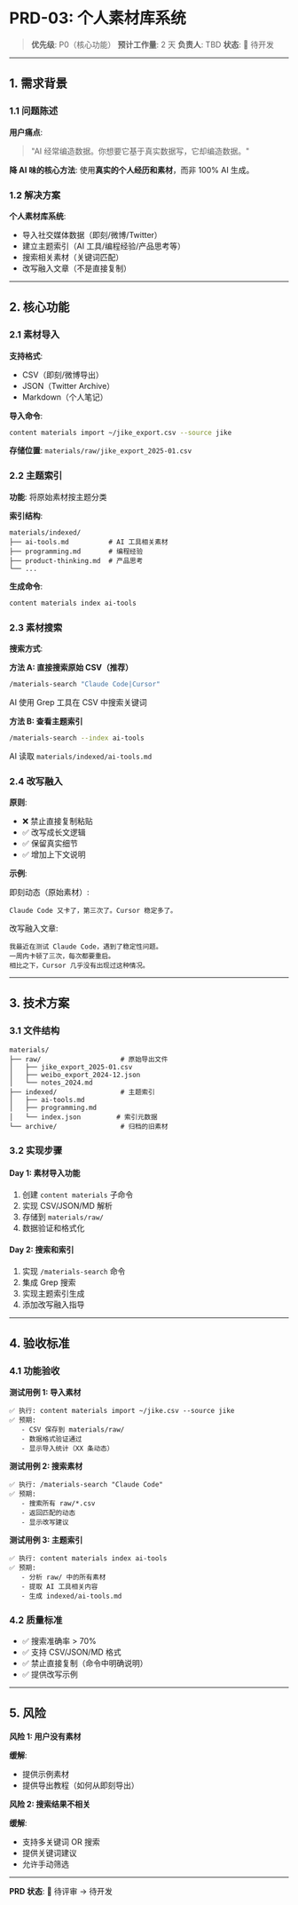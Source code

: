 # PRD-03: 个人素材库系统

> **优先级**: P0（核心功能）
> **预计工作量**: 2 天
> **负责人**: TBD
> **状态**: 📝 待开发

---

## 1. 需求背景

### 1.1 问题陈述

**用户痛点**:
> "AI 经常编造数据。你想要它基于真实数据写，它却编造数据。"

**降 AI 味的核心方法**:
使用**真实的个人经历和素材**，而非 100% AI 生成。

### 1.2 解决方案

**个人素材库系统**:
- 导入社交媒体数据（即刻/微博/Twitter）
- 建立主题索引（AI 工具/编程经验/产品思考等）
- 搜索相关素材（关键词匹配）
- 改写融入文章（不是直接复制）

---

## 2. 核心功能

### 2.1 素材导入

**支持格式**:
- CSV（即刻/微博导出）
- JSON（Twitter Archive）
- Markdown（个人笔记）

**导入命令**:
```bash
content materials import ~/jike_export.csv --source jike
```

**存储位置**: `materials/raw/jike_export_2025-01.csv`

### 2.2 主题索引

**功能**: 将原始素材按主题分类

**索引结构**:
```
materials/indexed/
├── ai-tools.md          # AI 工具相关素材
├── programming.md       # 编程经验
├── product-thinking.md  # 产品思考
└── ...
```

**生成命令**:
```bash
content materials index ai-tools
```

### 2.3 素材搜索

**搜索方式**:

**方法 A: 直接搜索原始 CSV（推荐）**
```bash
/materials-search "Claude Code|Cursor"
```
AI 使用 Grep 工具在 CSV 中搜索关键词

**方法 B: 查看主题索引**
```bash
/materials-search --index ai-tools
```
AI 读取 `materials/indexed/ai-tools.md`

### 2.4 改写融入

**原则**:
- ❌ 禁止直接复制粘贴
- ✅ 改写成长文逻辑
- ✅ 保留真实细节
- ✅ 增加上下文说明

**示例**:

即刻动态（原始素材）:
```
Claude Code 又卡了，第三次了。Cursor 稳定多了。
```

改写融入文章:
```
我最近在测试 Claude Code，遇到了稳定性问题。
一周内卡顿了三次，每次都要重启。
相比之下，Cursor 几乎没有出现过这种情况。
```

---

## 3. 技术方案

### 3.1 文件结构

```
materials/
├── raw/                    # 原始导出文件
│   ├── jike_export_2025-01.csv
│   ├── weibo_export_2024-12.json
│   └── notes_2024.md
├── indexed/                # 主题索引
│   ├── ai-tools.md
│   ├── programming.md
│   └── index.json         # 索引元数据
└── archive/                # 归档的旧素材
```

### 3.2 实现步骤

#### Day 1: 素材导入功能

1. 创建 `content materials` 子命令
2. 实现 CSV/JSON/MD 解析
3. 存储到 `materials/raw/`
4. 数据验证和格式化

#### Day 2: 搜索和索引

1. 实现 `/materials-search` 命令
2. 集成 Grep 搜索
3. 实现主题索引生成
4. 添加改写融入指导

---

## 4. 验收标准

### 4.1 功能验收

**测试用例 1: 导入素材**
```
✅ 执行: content materials import ~/jike.csv --source jike
✅ 预期: 
   - CSV 保存到 materials/raw/
   - 数据格式验证通过
   - 显示导入统计（XX 条动态）
```

**测试用例 2: 搜索素材**
```
✅ 执行: /materials-search "Claude Code"
✅ 预期:
   - 搜索所有 raw/*.csv
   - 返回匹配的动态
   - 显示改写建议
```

**测试用例 3: 主题索引**
```
✅ 执行: content materials index ai-tools
✅ 预期:
   - 分析 raw/ 中的所有素材
   - 提取 AI 工具相关内容
   - 生成 indexed/ai-tools.md
```

### 4.2 质量标准

- ✅ 搜索准确率 > 70%
- ✅ 支持 CSV/JSON/MD 格式
- ✅ 禁止直接复制（命令中明确说明）
- ✅ 提供改写示例

---

## 5. 风险

**风险 1: 用户没有素材**

**缓解**: 
- 提供示例素材
- 提供导出教程（如何从即刻导出）

**风险 2: 搜索结果不相关**

**缓解**:
- 支持多关键词 OR 搜索
- 提供关键词建议
- 允许手动筛选

---

**PRD 状态**: 📝 待评审 → 待开发
